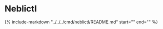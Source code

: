 # Neblictl

{%
   include-markdown "../../../cmd/neblictl/README.md"
   start="<!--ref-start-->"
   end="<!--ref-end-->"
%}